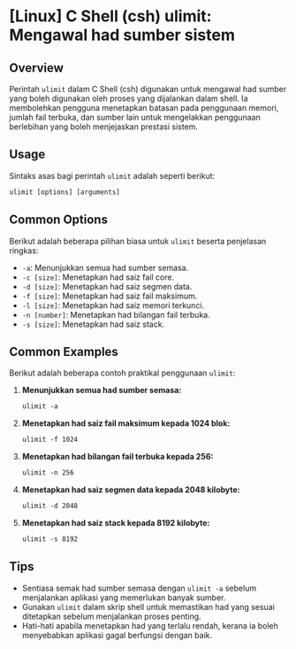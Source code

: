 # [Linux] C Shell (csh) ulimit: Mengawal had sumber sistem

## Overview
Perintah `ulimit` dalam C Shell (csh) digunakan untuk mengawal had sumber yang boleh digunakan oleh proses yang dijalankan dalam shell. Ia membolehkan pengguna menetapkan batasan pada penggunaan memori, jumlah fail terbuka, dan sumber lain untuk mengelakkan penggunaan berlebihan yang boleh menjejaskan prestasi sistem.

## Usage
Sintaks asas bagi perintah `ulimit` adalah seperti berikut:

```csh
ulimit [options] [arguments]
```

## Common Options
Berikut adalah beberapa pilihan biasa untuk `ulimit` beserta penjelasan ringkas:

- `-a`: Menunjukkan semua had sumber semasa.
- `-c [size]`: Menetapkan had saiz fail core.
- `-d [size]`: Menetapkan had saiz segmen data.
- `-f [size]`: Menetapkan had saiz fail maksimum.
- `-l [size]`: Menetapkan had saiz memori terkunci.
- `-n [number]`: Menetapkan had bilangan fail terbuka.
- `-s [size]`: Menetapkan had saiz stack.

## Common Examples
Berikut adalah beberapa contoh praktikal penggunaan `ulimit`:

1. **Menunjukkan semua had sumber semasa:**
   ```csh
   ulimit -a
   ```

2. **Menetapkan had saiz fail maksimum kepada 1024 blok:**
   ```csh
   ulimit -f 1024
   ```

3. **Menetapkan had bilangan fail terbuka kepada 256:**
   ```csh
   ulimit -n 256
   ```

4. **Menetapkan had saiz segmen data kepada 2048 kilobyte:**
   ```csh
   ulimit -d 2048
   ```

5. **Menetapkan had saiz stack kepada 8192 kilobyte:**
   ```csh
   ulimit -s 8192
   ```

## Tips
- Sentiasa semak had sumber semasa dengan `ulimit -a` sebelum menjalankan aplikasi yang memerlukan banyak sumber.
- Gunakan `ulimit` dalam skrip shell untuk memastikan had yang sesuai ditetapkan sebelum menjalankan proses penting.
- Hati-hati apabila menetapkan had yang terlalu rendah, kerana ia boleh menyebabkan aplikasi gagal berfungsi dengan baik.